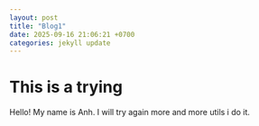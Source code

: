 ```yaml
---
layout: post
title: "Blog1"
date: 2025-09-16 21:06:21 +0700
categories: jekyll update
---
```


# This is a trying

Hello! My name is Anh. I will try again more and more utils i do it.

